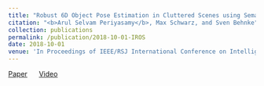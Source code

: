 ```yaml
---
title: "Robust 6D Object Pose Estimation in Cluttered Scenes using Semantic Segmentation and Pose Regression Networks"
citation: "<b>Arul Selvam Periyasamy</b>, Max Schwarz, and Sven Behnke"
collection: publications
permalink: /publication/2018-10-01-IROS
date: 2018-10-01
venue: 'In Proceedings of IEEE/RSJ International Conference on Intelligent Robots and Systems (IROS), Madrid, Spain'
---
```

[Paper](http://www.ais.uni-bonn.de/papers/IROS_2018_Periyasamy.pdf)&nbsp;&nbsp;&nbsp;&nbsp;&nbsp;&nbsp;[Video]('http://www.ais.uni-bonn.de/videos/IROS_2018_Periyasamy_Pose_Estimation')